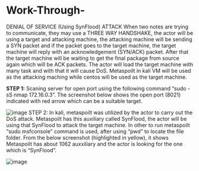 # Work-Through-
DENIAL OF SERVICE (Using SynFlood) ATTACK 
When two notes are trying to communicate, they may use a THREE WAY HANDSHAKE, the actor will be using a target and attacking machine, the attacking machine will be sending a SYN packet and if the packet goes to the target machine, the target machine will reply with an acknowledgement (SYN/ACK) packet. After that the target machine will be waiting to get the final package from source again which will be ACK packets. The actor will load the target machine with many task and with that it will cause DoS. 
Metaspoilt in kali VM will be used as the attacking maching while centos will be used as the target machine. 

**STEP 1:** Scaning  server for open port using the following command “sudo -sS nmap 172.16.0.3”. The screenshot below shows the open port (8021) indicated with red arrow which can be a suitable target.  


![image](https://github.com/Mirian02/Work-Through-/assets/118598344/cc5be323-f440-4bb4-a6ad-66592d9c81c3)
STEP 2: In kali, metaspoilt was utilized by the actor to carry out the DoS attack. Metaspoilt has this auxiliary called SynFlood, the actor will be using that SynFlood to attack the target machine. In other to run metaspoilt “sudo msfconsole” command is used, after using “pwd” to locate the file folder. From the below screenshot (highlighted in yellow), it shows Metaspoilt has about 1062 auxxiliary and the actor is looking for the one which is “SynFlood”.


![image](https://github.com/Mirian02/Work-Through-/assets/118598344/5893d0f9-6fd0-4a0b-8af5-a8a562a3fad8)
